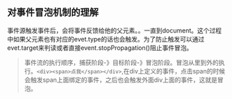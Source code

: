 ## 对事件冒泡机制的理解

事件源触发事件后，会将事件反馈给他的父元素。。一直到document。这个过程中如果父元素也有对应的evet.type的话也会触发。为了防止触发可以通过evet.target来判读或者直接event.stopPropagation()阻止事件冒泡。

> 事件流的执行顺序，捕获阶段-》目标阶段-》冒泡阶段。冒泡从里到外的执行。`<div><span>点我</span></div>`,在div上定义的事件，点击span的时候会触发span上面绑定的事件，之后也会触发外面div上面的事件，这就是冒泡。